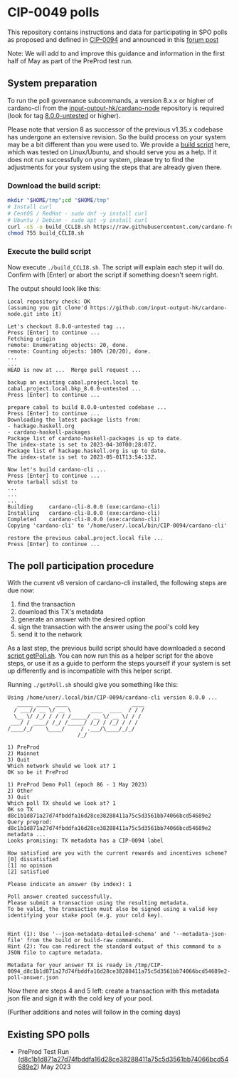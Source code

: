 # CIP-0049 polls

This repository contains instructions and data for participating in SPO polls as proposed and defined in [CIP-0094](https://github.com/cardano-foundation/CIPs/tree/cip-spo-polls/CIP-0094) and announced in this [forum post](https://forum.cardano.org/t/entering-voltaire-on-chain-poll-for-spos/117330)

Note: We will add to and improve this guidance and information in the first half of May as part of the PreProd test run.

## System preparation
To run the poll governance subcommands, a version 8.x.x or higher of cardano-cli from the [input-output-hk/cardano-node](https://github.com/input-output-hk/cardano-node) repository is required (look for tag [8.0.0-untested](https://github.com/input-output-hk/cardano-node/releases/tag/8.0.0-untested) or higher). 

Please note that version 8 as successor of the previous v1.35.x codebase has undergone an extensive revision. So the build process on your system may be a bit different than you were used to. 
We provide a [build script](scripts/build_CCLI8.sh) here, which was tested on Linux/Ubuntu, and should serve you as a help. If it does not run successfully on your system, please try to find the adjustments for your system using the steps that are already given there. 

### Download the build script:

```bash
mkdir "$HOME/tmp";cd "$HOME/tmp"
# Install curl
# CentOS / RedHat - sudo dnf -y install curl
# Ubuntu / Debian - sudo apt -y install curl
curl -sS -o build_CCLI8.sh https://raw.githubusercontent.com/cardano-foundation/CIP-0049-polls/main/scripts/build_CCLI8.sh
chmod 755 build_CCLI8.sh
```

### Execute the build script
Now execute `./build_CCLI8.sh`. The script will explain each step it will do. Confirm with [Enter] or abort the script if something doesn't seem right.

The output should look like this:

```
Local repository check: OK
(assuming you git clone'd https://github.com/input-output-hk/cardano-node.git into it)

Let's checkout 8.0.0-untested tag ...
Press [Enter] to continue ...
Fetching origin
remote: Enumerating objects: 20, done.
remote: Counting objects: 100% (20/20), done.
...
...
HEAD is now at ...  Merge pull request ...

backup an existing cabal.project.local to cabal.project.local.bkp_8.0.0-untested ...
Press [Enter] to continue ...

prepare cabal to build 8.0.0-untested codebase ...
Press [Enter] to continue ...
Downloading the latest package lists from:
- hackage.haskell.org
- cardano-haskell-packages
Package list of cardano-haskell-packages is up to date.
The index-state is set to 2023-04-30T00:28:07Z.
Package list of hackage.haskell.org is up to date.
The index-state is set to 2023-05-01T13:54:13Z.

Now let's build cardano-cli ...
Press [Enter] to continue ...
Wrote tarball sdist to
...
...
...
Building     cardano-cli-8.0.0 (exe:cardano-cli)
Installing   cardano-cli-8.0.0 (exe:cardano-cli)
Completed    cardano-cli-8.0.0 (exe:cardano-cli)
Copying 'cardano-cli' to '/home/user/.local/bin/CIP-0094/cardano-cli'

restore the previous cabal.project.local file ...
Press [Enter] to continue ...
```


## The poll participation procedure

With the current v8 version of cardano-cli installed, the following steps are due now:
1) find the transaction
2) download this TX's metadata
3) generate an answer with the desired option
4) sign the transaction with the answer using the pool's cold key
5) send it to the network

As a last step, the previous build script should have downloaded a second [script getPoll.sh](scripts/getPoll.sh). You can now run this as a helper script for the above steps, or use it as a guide to perform the steps yourself if your system is set up differently and is incompatible with this helper script.

Running `./getPoll.sh` should give you something like this:

```
Using /home/user/.local/bin/CIP-0094/cardano-cli version 8.0.0 ...
   _____ ____  ____                    ____
  / ___// __ \/ __ \      ____  ____  / / /
  \__ \/ /_/ / / / /_____/ __ \/ __ \/ / /
 ___/ / ____/ /_/ /_____/ /_/ / /_/ / / /
/____/_/    \____/     / .___/\____/_/_/
                      /_/

1) PreProd
2) Mainnet
3) Quit
Which network should we look at? 1
OK so be it PreProd

1) PreProd Demo Poll (epoch 86 - 1 May 2023)
2) Other
3) Quit
Which poll TX should we look at? 1
OK so TX d8c1b1d871a27d74fbddfa16d28ce38288411a75c5d3561bb74066bcd54689e2
Query preprod: d8c1b1d871a27d74fbddfa16d28ce38288411a75c5d3561bb74066bcd54689e2 metadata ...
Looks promising: TX metadata has a CIP-0094 label

How satisfied are you with the current rewards and incentives scheme?
[0] dissatisfied
[1] no opinion
[2] satisfied

Please indicate an answer (by index): 1

Poll answer created successfully.
Please submit a transaction using the resulting metadata.
To be valid, the transaction must also be signed using a valid key
identifying your stake pool (e.g. your cold key).


Hint (1): Use '--json-metadata-detailed-schema' and '--metadata-json-file' from the build or build-raw commands.
Hint (2): You can redirect the standard output of this command to a JSON file to capture metadata.

Metadata for your answer TX is ready in /tmp/CIP-0094_d8c1b1d871a27d74fbddfa16d28ce38288411a75c5d3561bb74066bcd54689e2-poll-answer.json
```

Now there are steps 4 and 5 left: create a transaction with this metadata json file and sign it with the cold key of your pool. 

(Further additions and notes will follow in the coming days)

## Existing SPO polls

- PreProd Test Run ([d8c1b1d871a27d74fbddfa16d28ce38288411a75c5d3561bb74066bcd54689e2](networks/preprod/d8c1b1d871a27d74fbddfa16d28ce38288411a75c5d3561bb74066bcd54689e2/readme.md))  May 2023